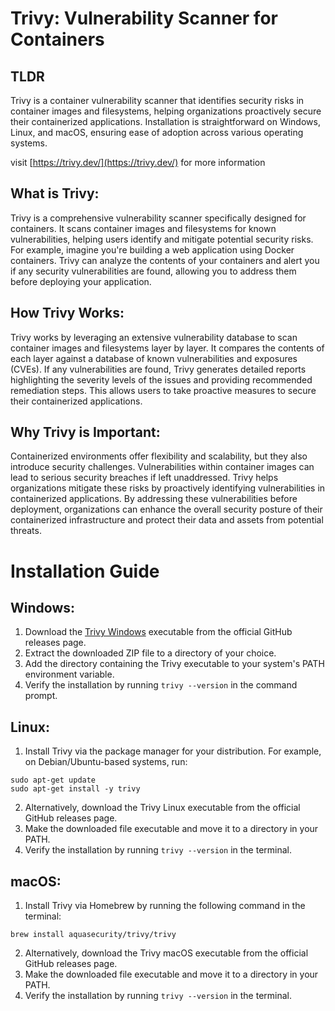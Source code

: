 # Trivy: Vulnerability Scanner for Containers

## TLDR
Trivy is a container vulnerability scanner that identifies security risks in container images and filesystems, helping organizations proactively secure their containerized applications. Installation is straightforward on Windows, Linux, and macOS, ensuring ease of adoption across various operating systems.

visit [https://trivy.dev/](https://trivy.dev/) for more information

## What is Trivy:
Trivy is a comprehensive vulnerability scanner specifically designed for containers. It scans container images and filesystems for known vulnerabilities, helping users identify and mitigate potential security risks. For example, imagine you're building a web application using Docker containers. Trivy can analyze the contents of your containers and alert you if any security vulnerabilities are found, allowing you to address them before deploying your application.

## How Trivy Works:
Trivy works by leveraging an extensive vulnerability database to scan container images and filesystems layer by layer. It compares the contents of each layer against a database of known vulnerabilities and exposures (CVEs). If any vulnerabilities are found, Trivy generates detailed reports highlighting the severity levels of the issues and providing recommended remediation steps. This allows users to take proactive measures to secure their containerized applications.

## Why Trivy is Important:
Containerized environments offer flexibility and scalability, but they also introduce security challenges. Vulnerabilities within container images can lead to serious security breaches if left unaddressed. Trivy helps organizations mitigate these risks by proactively identifying vulnerabilities in containerized applications. By addressing these vulnerabilities before deployment, organizations can enhance the overall security posture of their containerized infrastructure and protect their data and assets from potential threats.

# Installation Guide

## Windows:
1. Download the [Trivy Windows](https://github.com/aquasecurity/trivy/releases) executable from the official GitHub releases page.
2. Extract the downloaded ZIP file to a directory of your choice.
3. Add the directory containing the Trivy executable to your system's PATH environment variable.
4. Verify the installation by running `trivy --version` in the command prompt.

## Linux:
1. Install Trivy via the package manager for your distribution. For example, on Debian/Ubuntu-based systems, run:
```
sudo apt-get update
sudo apt-get install -y trivy
```

2. Alternatively, download the Trivy Linux executable from the official GitHub releases page.
3. Make the downloaded file executable and move it to a directory in your PATH.
4. Verify the installation by running `trivy --version` in the terminal.

## macOS:
1. Install Trivy via Homebrew by running the following command in the terminal:
```
brew install aquasecurity/trivy/trivy
```


2. Alternatively, download the Trivy macOS executable from the official GitHub releases page.
3. Make the downloaded file executable and move it to a directory in your PATH.
4. Verify the installation by running `trivy --version` in the terminal.